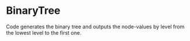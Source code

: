 # BinaryTree
Code generates the binary tree and outputs the node-values by level from the lowest level to the first one.
